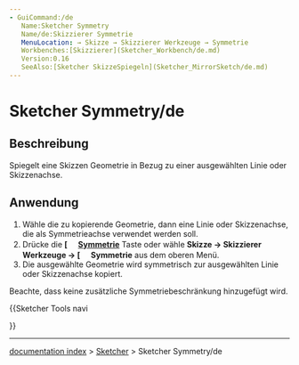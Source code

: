 ```yaml
---
- GuiCommand:/de
   Name:Sketcher Symmetry
   Name/de:Skizzierer Symmetrie
   MenuLocation: → Skizze → Skizzierer Werkzeuge → Symmetrie
   Workbenches:[Skizzierer](Sketcher_Workbench/de.md)
   Version:0.16
   SeeAlso:[Sketcher SkizzeSpiegeln](Sketcher_MirrorSketch/de.md)
---
```


# Sketcher Symmetry/de

## Beschreibung

Spiegelt eine Skizzen Geometrie in Bezug zu einer ausgewählten Linie oder Skizzenachse.

## Anwendung

1.  Wähle die zu kopierende Geometrie, dann eine Linie oder Skizzenachse, die als Symmetrieachse verwendet werden soll.
2.  Drücke die **[<img src=images/Sketcher_Symmetry.svg style="width:16px"> [Symmetrie](Sketcher_Symmetry/de.md)** Taste oder wähle **Skizze → Skizzierer Werkzeuge → [<img src=images/Sketcher_Symmetry.svg style="width:16px"> Symmetrie** aus dem oberen Menü.
3.  Die ausgewählte Geometrie wird symmetrisch zur ausgewählten Linie oder Skizzenachse kopiert.

Beachte, dass keine zusätzliche Symmetriebeschränkung hinzugefügt wird.





{{Sketcher Tools navi

}}

---
[documentation index](../README.md) > [Sketcher](Sketcher_Workbench.md) > Sketcher Symmetry/de
